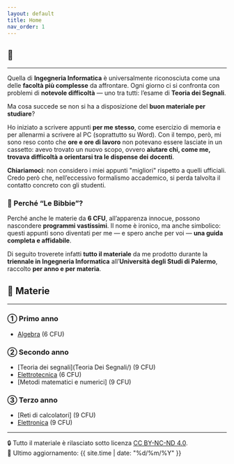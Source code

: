 ```yaml
---
layout: default
title: Home
nav_order: 1
---
```


<h2>📘 <span id="typed"></span></h2>

<script src="https://cdn.jsdelivr.net/npm/typed.js@2.0.12"></script>
<script>
  document.addEventListener('DOMContentLoaded', function () {
    new Typed('#typed', {
      strings: [
        'Le Bibbie di Ingegneria Informatica',
        'Appunti universitari in versione digitale',
        'Università degli Studi di Palermo'
      ],
      typeSpeed: 50,
      backSpeed: 25,
      loop: true
    });
  });
</script>
---
Quella di **Ingegneria Informatica** è universalmente riconosciuta come una delle **facoltà più complesse** da affrontare.
Ogni giorno ci si confronta con problemi di **notevole difficoltà** — uno tra tutti: l’esame di **Teoria dei Segnali**.

Ma cosa succede se non si ha a disposizione del **buon materiale per studiare**?

Ho iniziato a scrivere appunti **per me stesso**, come esercizio di memoria e per allenarmi a scrivere al PC (soprattutto su Word).
Con il tempo, però, mi sono reso conto che **ore e ore di lavoro** non potevano essere lasciate in un cassetto: avevo trovato un nuovo scopo, ovvero
**aiutare chi, come me, trovava difficoltà a orientarsi tra le dispense dei docenti**.

**Chiariamoci**: non considero i miei appunti "migliori" rispetto a quelli ufficiali.
Credo però che, nell’eccessivo formalismo accademico, si perda talvolta il contatto concreto con gli studenti.

### 📖 Perché “Le Bibbie”?  
Perché anche le materie da **6 CFU**, all’apparenza innocue, possono nascondere **programmi vastissimi**. Il nome è ironico, ma anche 
simbolico: questi appunti sono diventati per me — e spero anche per voi — **una guida completa e affidabile**.

Di seguito troverete infatti **tutto il materiale** da me prodotto durante la **triennale in Ingegneria Informatica** all’**Università degli Studi di Palermo**, 
raccolto **per anno e per materia**.

## 📂 Materie
---
### ➀ Primo anno

- [Algebra](Algebra/) (6 CFU)

### ➁ Secondo anno

- [Teoria dei segnali](Teoria Dei Segnali/) (9 CFU)
- [Elettrotecnica](Elettrotecnica/) (6 CFU)
- [Metodi matematici e numerici] (9 CFU)

### ➂ Terzo anno

- [Reti di calcolatori] (9 CFU)
- [Elettronica](Elettronica/) (9 CFU)

---
🔒 Tutto il materiale è rilasciato sotto licenza [CC BY-NC-ND 4.0](https://creativecommons.org/licenses/by-nc-nd/4.0/).  
🔗 Ultimo aggiornamento: {{ site.time | date: "%d/%m/%Y" }}
